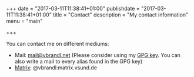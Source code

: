 +++
date = "2017-03-11T11:38:41+01:00"
publishdate = "2017-03-11T11:38:41+01:00"
title = "Contact"
description = "My contact information"
menu = "main"

+++

You can contact me on different mediums:

 * Mail: <mail@vbrandl.net> (Please consider using my [GPG key][0]. You can also write a mail to every alias found in the GPG key)
 * [Matrix][1]: @vbrandl:matrix.vsund.de


[0]: /static/keys/0x1FFE431282F4B8CC0A7579167FB009175885FC76.asc
[1]: https://matrix.org/
